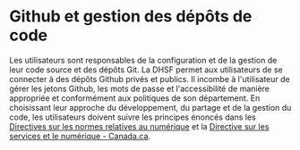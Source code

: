 # Github et gestion des dépôts de code 

Les utilisateurs sont responsables de la configuration et de la gestion de leur code source et des dépôts Git.  La DHSF permet aux utilisateurs de se connecter à des dépôts Github privés et publics.  Il incombe à l'utilisateur de gérer les jetons Github, les mots de passe et l'accessibilité de manière appropriée et conformément aux politiques de son département.  En choisissant leur approche du développement, du partage et de la gestion du code, les utilisateurs doivent suivre les principes énoncés dans les [Directives sur les normes relatives au numérique](https://www.canada.ca/en/government/system/digital-government/government-canada-digital-standards.html) et la [Directive sur les services et le numérique - Canada.ca](https://www.tbs-sct.canada.ca/pol/doc-fra.aspx?id=32601). 